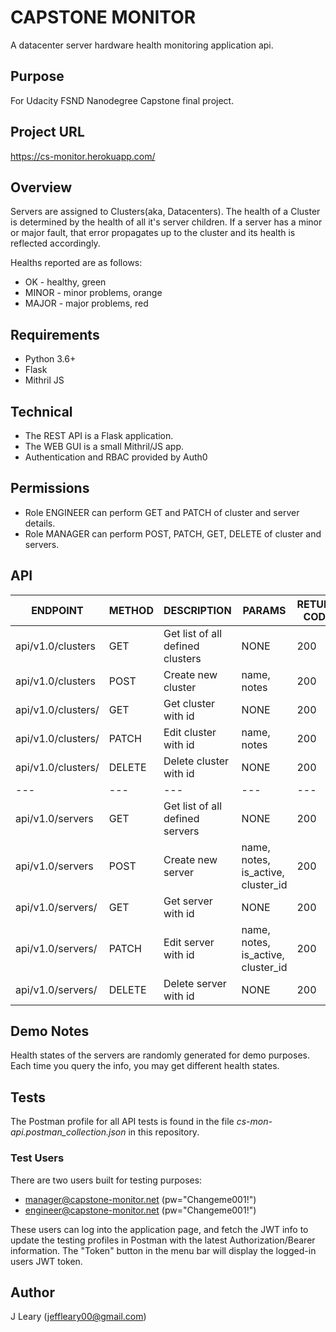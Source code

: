 # CAPSTONE MONITOR
A datacenter server hardware health monitoring application api.

## Purpose
For Udacity FSND Nanodegree Capstone final project.

## Project URL
https://cs-monitor.herokuapp.com/

## Overview
Servers are assigned to Clusters(aka, Datacenters).
The health of a Cluster is determined by the health of all it's server children.
If a server has a minor or major fault, that error propagates up to the cluster
and its health is reflected accordingly.

Healths reported are as follows:
 - OK - healthy, green
 - MINOR - minor problems, orange
 - MAJOR - major problems, red

## Requirements
 - Python 3.6+
 - Flask
 - Mithril JS

## Technical
- The REST API is a Flask application.
- The WEB GUI is a small Mithril/JS app.
- Authentication and RBAC provided by Auth0

## Permissions
- Role ENGINEER can perform GET and PATCH of cluster and server details.
- Role MANAGER can perform POST, PATCH, GET, DELETE of cluster and servers.

## API
| ENDPOINT                | METHOD  | DESCRIPTION | PARAMS | RETURN CODE |
| ---                     | ---     | --- | --- | --- |
| api/v1.0/clusters       | GET     | Get list of all defined clusters | NONE | 200 |
| api/v1.0/clusters       | POST    | Create new cluster | name, notes | 200 |
| api/v1.0/clusters/<id>  | GET     | Get cluster with id | NONE | 200 |
| api/v1.0/clusters/<id>  | PATCH   | Edit cluster with id | name, notes | 200 |
| api/v1.0/clusters/<id>  | DELETE  | Delete cluster with id | NONE | 200 |
| ---                     | ---     | --- | --- | --- |
| api/v1.0/servers        | GET     | Get list of all defined servers | NONE | 200 |
| api/v1.0/servers        | POST    | Create new server | name, notes, is_active, cluster_id | 200 |
| api/v1.0/servers/<id>   | GET     | Get server with id | NONE | 200 |
| api/v1.0/servers/<id>   | PATCH   | Edit server with id | name, notes, is_active, cluster_id | 200 |
| api/v1.0/servers/<id>   | DELETE  | Delete server with id | NONE | 200 |

## Demo Notes
Health states of the servers are randomly generated for demo purposes.
Each time you query the info, you may get different health states.

## Tests
The Postman profile for all API tests is found in the file *cs-mon-api.postman_collection.json* in this repository.

### Test Users
There are two users built for testing purposes:
- manager@capstone-monitor.net (pw="Changeme001!")
- engineer@capstone-monitor.net (pw="Changeme001!")

These users can log into the application page, and fetch the JWT info to update the testing profiles in Postman with the latest Authorization/Bearer information.
The "Token" button in the menu bar will display the logged-in users JWT token.

## Author
J Leary (jeffleary00@gmail.com)
